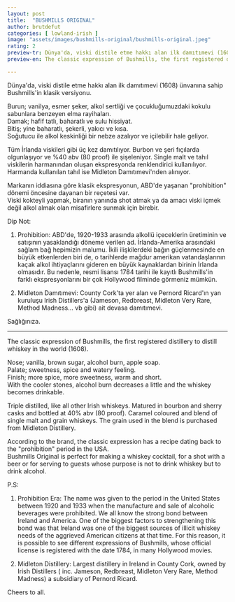 ```yaml
---
layout: post
title:  "BUSHMILLS ORIGINAL"
author: brutdefut
categories: [ lowland-irish ]
image: "assets/images/bushmills-original/bushmills-original.jpeg"
rating: 2
preview-tr: Dünya'da, viski distile etme hakkı alan ilk damıtımevi (1608) ünvanına sahip Bushmills'in klasik versiyonu.       
preview-en: The classic expression of Bushmills, the first registered distillery to distill whiskey in the world (1608). 

---
```


Dünya'da, viski distile etme hakkı alan ilk damıtımevi (1608) ünvanına sahip Bushmills'in klasik versiyonu.    

Burun; vanilya, esmer şeker, alkol sertliği ve çocukluğumuzdaki kokulu sabunlara benzeyen elma rayihaları.  
Damak; hafif tatlı, baharatlı ve sulu hissiyat.  
Bitiş; yine baharatlı, şekerli, yakıcı ve kısa.  
Soğutucu ile alkol keskinliği bir nebze azalıyor ve içilebilir hale geliyor.  

Tüm İrlanda viskileri gibi üç kez damıtılıyor. Burbon ve şeri fıçılarda olgunlaşıyor ve %40 abv (80 proof) ile şişeleniyor. Single malt ve tahıl viskilerin harmanından oluşan ekspresyonda renklendirici kullanılıyor. Harmanda kullanılan tahıl ise Midleton Damıtımevi'nden alınıyor.  

Markanın iddiasına göre klasik ekspresyonun, ABD'de yaşanan "prohibition" dönemi öncesine dayanan bir reçetesi var.  
Viski kokteyli yapmak, biranın yanında shot atmak ya da amacı viski içmek değil alkol almak olan misafirlere sunmak için birebir.  

Dip Not:  
1) Prohibition: ABD'de, 1920-1933 arasında alkollü içeceklerin üretiminin ve satışının yasaklandığı döneme verilen ad. İrlanda-Amerika arasındaki sağlam bağ hepimizin malumu. İkili ilişkilerdeki bağın güçlenmesinde en büyük etkenlerden biri de, o tarihlerde mağdur amerikan vatandaşlarının kaçak alkol ihtiyaçlarını gideren en büyük kaynaklardan birinin İrlanda olmasıdır. Bu nedenle, resmi lisansı 1784 tarihi ile kayıtlı Bushmills'in farklı ekspresyonlarını bir çok Hollywood filminde görmeniz mümkün.  

2) Midleton Damıtımevi: County Cork'ta yer alan ve Pernord Ricard'ın yan kuruluşu Irish Distillers'a (Jameson, Redbreast, Midleton Very Rare, Method Madness... vb gibi) ait devasa damıtımevi.  

Sağlığınıza. 
 
-----------------------------------------------

<p id="english"></p>

The classic expression of Bushmills, the first registered distillery to distill whiskey in the world (1608).  

Nose; vanilla, brown sugar, alcohol burn, apple soap.  
Palate; sweetness, spice and watery feeling.  
Finish; more spice, more sweetness, warm and short.  
With the cooler stones, alcohol burn decreases a little and the whiskey becomes drinkable.  

Triple distilled, like all other Irish whiskeys. Matured in bourbon and sherry casks and bottled at 40% abv (80 proof). Caramel coloured and blend of single malt and grain whiskeys. The grain used in the blend is purchased from Midleton Distillery.  

According to the brand, the classic expression has a recipe dating back to the "prohibition" period in the USA.  
Bushmills Original is perfect for making a whiskey cocktail, for a shot with a beer or for serving to guests whose purpose is not to drink whiskey but to drink alcohol.  

P.S:  
1) Prohibition Era: The name was given to the period in the United States between 1920 and 1933 when the manufacture and sale of alcoholic beverages were prohibited. We all know the strong bond between Ireland and America. One of the biggest factors to strengthening this bond was that Ireland was one of the biggest sources of illicit whiskey needs of the aggrieved American citizens at that time. For this reason, it is possible to see different expressions of Bushmills, whose official license is registered with the date 1784, in many Hollywood movies.  

2) Midleton Distillery: Largest distillery in Ireland in County Cork, owned by Irish Distillers ( inc. Jameson, Redbreast, Midleton Very Rare, Method Madness) a subsidiary of Pernord Ricard.  

Cheers to all.         
  
